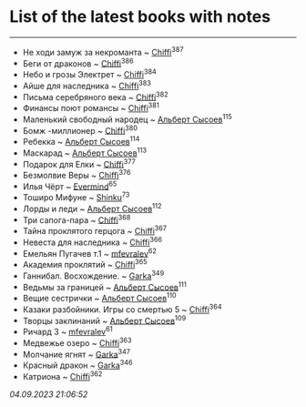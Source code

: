 # List of the latest books with notes
---

* Не ходи замуж за некроманта ~ [Chiffi](users/105/105831994080785626680-google)<sup>387</sup>
* Беги от драконов ~ [Chiffi](users/105/105831994080785626680-google)<sup>386</sup>
* Небо и грозы Электрет ~ [Chiffi](users/105/105831994080785626680-google)<sup>384</sup>
* Айше для наследника ~ [Chiffi](users/105/105831994080785626680-google)<sup>383</sup>
* Письма серебряного века ~ [Chiffi](users/105/105831994080785626680-google)<sup>382</sup>
* Финансы поют романсы ~ [Chiffi](users/105/105831994080785626680-google)<sup>381</sup>
* Маленький свободный народец ~ [Альберт Сысоев](users/474/47446642-vkontakte)<sup>115</sup>
* Бомж -миллионер ~ [Chiffi](users/105/105831994080785626680-google)<sup>380</sup>
* Ребекка ~ [Альберт Сысоев](users/474/47446642-vkontakte)<sup>114</sup>
* Маскарад ~ [Альберт Сысоев](users/474/47446642-vkontakte)<sup>113</sup>
* Подарок для Елки ~ [Chiffi](users/105/105831994080785626680-google)<sup>377</sup>
* Безмолвие Веры ~ [Chiffi](users/105/105831994080785626680-google)<sup>376</sup>
* Илья Чёрт ~ [Evermind](users/302/302928912-vkontakte)<sup>65</sup>
* Тоширо Мифуне ~ [Shinku](users/109/109176126475581739292-google)<sup>73</sup>
* Лорды и леди ~ [Альберт Сысоев](users/474/47446642-vkontakte)<sup>112</sup>
* Три сапога-пара ~ [Chiffi](users/105/105831994080785626680-google)<sup>368</sup>
* Тайна проклятого герцога ~ [Chiffi](users/105/105831994080785626680-google)<sup>367</sup>
* Невеста для наследника ~ [Chiffi](users/105/105831994080785626680-google)<sup>366</sup>
* Емельян Пугачев т.1 ~ [mfevralev](users/140/140966150-vkontakte)<sup>62</sup>
* Академия проклятий ~ [Chiffi](users/105/105831994080785626680-google)<sup>365</sup>
* Ганнибал. Восхождение. ~ [Garka](users/115/115753719718250012620-google)<sup>349</sup>
* Ведьмы за границей ~ [Альберт Сысоев](users/474/47446642-vkontakte)<sup>111</sup>
* Вещие сестрички ~ [Альберт Сысоев](users/474/47446642-vkontakte)<sup>110</sup>
* Казаки разбойники. Игры со смертью 5 ~ [Chiffi](users/105/105831994080785626680-google)<sup>364</sup>
* Творцы заклинаний ~ [Альберт Сысоев](users/474/47446642-vkontakte)<sup>109</sup>
* Ричард 3 ~ [mfevralev](users/140/140966150-vkontakte)<sup>61</sup>
* Медвежье озеро ~ [Chiffi](users/105/105831994080785626680-google)<sup>363</sup>
* Молчание ягнят ~ [Garka](users/115/115753719718250012620-google)<sup>347</sup>
* Красный дракон ~ [Garka](users/115/115753719718250012620-google)<sup>346</sup>
* Катриона ~ [Chiffi](users/105/105831994080785626680-google)<sup>362</sup>


_04.09.2023 21:06:52_
